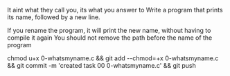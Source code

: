 It aint what they call you, its what you answer to
Write a program that prints its name, followed by a new line.

If you rename the program, it will print the new name, without having to compile it again
You should not remove the path before the name of the program

chmod u+x 0-whatsmyname.c && git add --chmod=+x 0-whatsmyname.c && git commit -m 'created task 00 0-whatsmyname.c' && git push